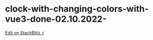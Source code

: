 # clock-with-changing-colors-with-vue3-done-02.10.2022-

[Edit on StackBlitz ⚡️](https://stackblitz.com/edit/kolorowy-zegar-xlp2of)